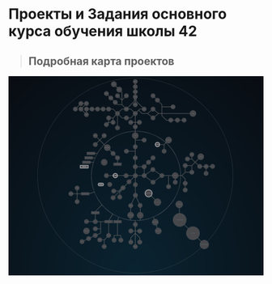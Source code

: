 
 # Проекты и Задания основного курса обучения школы 42  #

> ## Подробная карта проектов ###

![42 Shool](./Holy_Graph.png)

